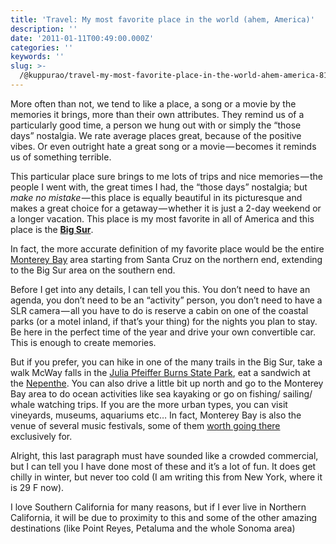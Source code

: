 ```yaml
---
title: 'Travel: My most favorite place in the world (ahem, America)'
description: ''
date: '2011-01-11T00:49:00.000Z'
categories: ''
keywords: ''
slug: >-
  /@kuppurao/travel-my-most-favorite-place-in-the-world-ahem-america-81451243fbf0
---
```


More often than not, we tend to like a place, a song or a movie by the memories it brings, more than their own attributes. They remind us of a particularly good time, a person we hung out with or simply the “those days” nostalgia. We rate average places great, because of the positive vibes. Or even outright hate a great song or a movie — becomes it reminds us of something terrible.

This particular place sure brings to me lots of trips and nice memories — the people I went with, the great times I had, the “those days” nostalgia; but _make no mistake_ — this place is equally beautiful in its picturesque and makes a great choice for a getaway — whether it is just a 2-day weekend or a longer vacation. This place is my most favorite in all of America and this place is the [**Big Sur**](http://en.wikipedia.org/wiki/Big_Sur).

In fact, the more accurate definition of my favorite place would be the entire [Monterey Bay](http://en.wikipedia.org/wiki/Monterey_Bay) area starting from Santa Cruz on the northern end, extending to the Big Sur area on the southern end.

Before I get into any details, I can tell you this. You don’t need to have an agenda, you don’t need to be an “activity” person, you don’t need to have a SLR camera — all you have to do is reserve a cabin on one of the coastal parks (or a motel inland, if that’s your thing) for the nights you plan to stay. Be here in the perfect time of the year and drive your own convertible car. This is enough to create memories.

But if you prefer, you can hike in one of the many trails in the Big Sur, take a walk McWay falls in the [Julia Pfeiffer Burns State Park](http://www.parks.ca.gov/?page_id=578), eat a sandwich at the [Nepenthe](http://www.nepenthebigsur.com/). You can also drive a little bit up north and go to the Monterey Bay area to do ocean activities like sea kayaking or go on fishing/ sailing/ whale watching trips. If you are the more urban types, you can visit vineyards, museums, aquariums etc… In fact, Monterey Bay is also the venue of several music festivals, some of them [worth going there](http://www.montereyjazzfestival.org/) exclusively for.

Alright, this last paragraph must have sounded like a crowded commercial, but I can tell you I have done most of these and it’s a lot of fun. It does get chilly in winter, but never too cold (I am writing this from New York, where it is 29 F now).

I love Southern California for many reasons, but if I ever live in Northern California, it will be due to proximity to this and some of the other amazing destinations (like Point Reyes, Petaluma and the whole Sonoma area)